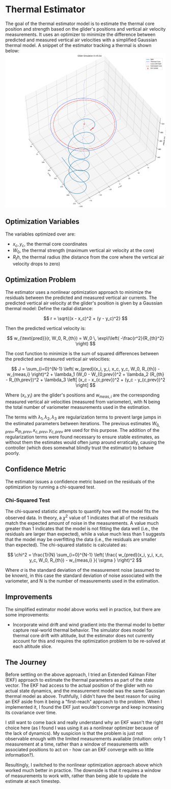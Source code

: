 # Thermal Estimator
The goal of the thermal estimator model is to estimate the thermal core position and strength based on the glider's positions and vertical air velocity measurements. It uses an optimizer to minimize the difference between predicted and measured vertical air velocities with a simplified Gaussian thermal model. A snippet of the estimator tracking a thermal is shown below:
![Thermal Estimator Tracking](glider_thermal_estimator.png)

## Optimization Variables
The variables optimized over are:
- $x_c, y_c$, the thermal core coordinates
- $W_0$, the thermal strength (maximum vertical air velocity at the core)
- $R_th$, the thermal radius (the distance from the core where the vertical air velocity drops to zero)

## Optimization Problem
The estimator uses a nonlinear optimization approach to minimize the residuals between the predicted and measured vertical air currents. The predicted vertical air velocity at the glider's position is given by a Gaussian thermal model:
Define the radial distance:

$$
r = \sqrt{(x - x_c)^2 + (y - y_c)^2}
$$

Then the predicted vertical velocity is:

$$
w_{\text{pred}}(r, W_0, R_{th}) = W_0 \, \exp\!\left( -\frac{r^2}{R_{th}^2} \right)
$$

The cost function to minimize is the sum of squared differences between the predicted and measured vertical air velocities:

$$
J = \sum_{i=0}^{N-1} \left( w_{pred}(x_i, y_i, x_c, y_c, W_0, R_{th}) - w_{meas,i} \right)^2 + \lambda_1 (W_0 - W_{0,prev})^2 + \lambda_2 (R_{th} - R_{th,prev})^2 + \lambda_3 \left[ (x_c - x_{c,prev})^2 + (y_c - y_{c,prev})^2 \right]
$$


Where $(x_i, y_i)$ are the glider's positions and $w_{meas,i}$ are the corresponding measured vertical air velocities (measured from variometer), with N being the total number of variometer measurements used in the estimation.

The terms with $\lambda_1, \lambda_2, \lambda_3$ are regularization terms to prevent large jumps in the estimated parameters between iterations. The previous estimates $W_{0,prev}, R_{th,prev}, x_{c,prev}, y_{c,prev}$ are used for this purpose. The addition of the regularization terms were found necessary to ensure stable estimates, as without them the estimates would often jump around erratically, causing the controller (which does somewhat blindly trust the estimator) to behave poorly.

## Confidence Metric
The estimator issues a confidence metric based on the residuals of the optimization by running a chi-squared test.
### Chi-Squared Test
The chi-squared statistic attempts to quantify how well the model fits the observed data. In theory, a $\chi^2$ value of 1 indicates that all of the residuals match the expected amount of noise in the measurements. A value much greater than 1 indicates that the model is not fitting the data well (i.e., the residuals are larger than expected), while a value much less than 1 suggests that the model may be overfitting the data (i.e., the residuals are smaller than expected).
The chi-squared statistic is calculated as:

$$
\chi^2 = \frac{1}{N} \sum_{i=0}^{N-1} \left( \frac{ w_{pred}(x_i, y_i, x_c, y_c, W_0, R_{th}) - w_{meas,i} }{ \sigma } \right)^2
$$

Where $\sigma$ is the standard deviation of the measurement noise (assumed to be known), in this case the standard deviation of noise associated with the variometer, and N is the number of measurements used in the estimation.

## Improvements
The simplified estimator model above works well in practice, but there are some improvements:
- Incorporate wind drift and wind gradient into the thermal model to better capture real-world thermal behavior. The simulator does model for thermal core drift with altitude, but the estimator does not currently account for this and requires the optimization problem to be re-solved at each altitude slice.

## The Journey
Before settling on the above approach, I tried an Extended Kalman Filter (EKF) approach to estimate the thermal parameters as part of the state vector. The EKF had access to the actual position of the glider with no actual state dynamics, and the measurement model was the same Gaussian thermal model as above. Truthfully, I didn't have the best reason for using an EKF aside from it being a "first-reach" approach to the problem. When I implemented it, I found the EKF just wouldn't converge and keep increasing its covariance over time. 

I still want to come back and really understand why an EKF wasn't the right choice here (as I found I was using it as a nonlinear optimizer because of the lack of dynamics). My suspicion is that the problem is just not observable enough with the limited measurements available (intuition: only 1 measurement at a time, rather than a window of measurements with associated positions to act on - how can an EKF converge with so little information?). 

Resultingly, I switched to the nonlinear optimization approach above which worked much better in practice. The downside is that it requires a window of measurements to work with, rather than being able to update the estimate at each timestep. 